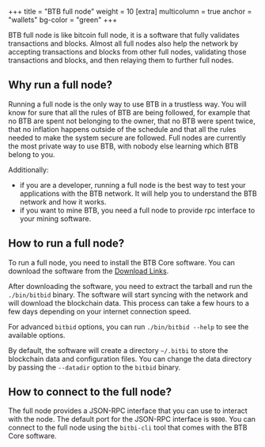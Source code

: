 +++
title = "BTB full node"
weight = 10
[extra]
multicolumn = true
anchor = "wallets"
bg-color = "green"
+++

BTB full node is like bitcoin full node, it is a software that fully validates transactions and blocks. Almost all full nodes also help the network by accepting transactions and blocks from other full nodes, validating those transactions and blocks, and then relaying them to further full nodes.

## Why run a full node?

Running a full node is the only way to use BTB in a trustless way. You will know for sure that all the rules of BTB are being followed, for example that no BTB are spent not belonging to the owner, that no BTB were spent twice, that no inflation happens outside of the schedule and that all the rules needed to make the system secure are followed. Full nodes are currently the most private way to use BTB, with nobody else learning which BTB belong to you.

Additionally:

* if you are a developer, running a full node is the best way to test your applications with the BTB network. It will help you to understand the BTB network and how it works.
* if you want to mine BTB, you need a full node to provide rpc interface to your mining software.

## How to run a full node?

To run a full node, you need to install the BTB Core software. You can download the software from the [Download Links](/download/bitbi/26.101.0/bitbi-26.101.0-x86_64-linux-gnu.tar.gz).

After downloading the software, you need to extract the tarball and run the `./bin/bitbid` binary. The software will start syncing with the network and will download the blockchain data. This process can take a few hours to a few days depending on your internet connection speed. 

For advanced `bitbid` options, you can run `./bin/bitbid --help` to see the available options.

By default, the software will create a directory `~/.bitbi` to store the blockchain data and configuration files. You can change the data directory by passing the `--datadir` option to the `bitbid` binary.

## How to connect to the full node?

The full node provides a JSON-RPC interface that you can use to interact with the node. The default port for the JSON-RPC interface is `9800`. You can connect to the full node using the `bitbi-cli` tool that comes with the BTB Core software.
